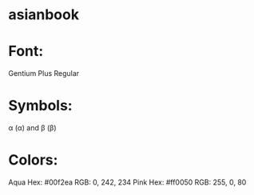 # asianbook

# Font: 
Gentium Plus Regular
# Symbols: 
α (&alpha;) and β (&beta;)
# Colors: 
Aqua Hex: #00f2ea RGB: 0, 242, 234
Pink Hex: #ff0050 RGB: 255, 0, 80
